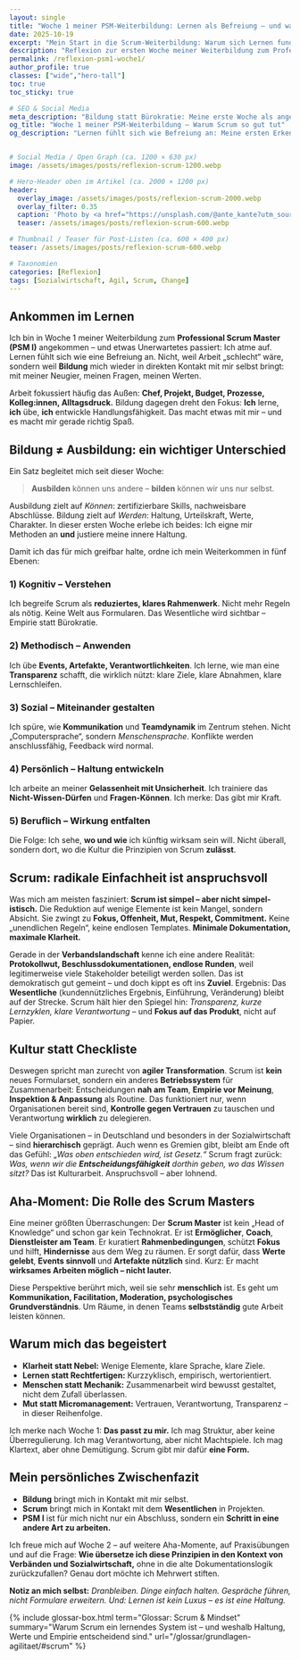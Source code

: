```yaml
---
layout: single
title: "Woche 1 meiner PSM-Weiterbildung: Lernen als Befreiung – und warum Scrum so gut tut"
date: 2025-10-19
excerpt: "Mein Start in die Scrum-Weiterbildung: Warum sich Lernen fundamental anders anfühlt als Arbeiten – und wieso mich die Einfachheit von Scrum geradezu beflügelt."
description: "Reflexion zur ersten Woche meiner Weiterbildung zum Professional Scrum Master (PSM I) bei MyCareerNow – über Bildung, innere Entwicklung und die Faszination von Scrum als menschliches Rahmenwerk."
permalink: /reflexion-psm1-woche1/
author_profile: true
classes: ["wide","hero-tall"]
toc: true
toc_sticky: true

# SEO & Social Media
meta_description: "Bildung statt Bürokratie: Meine erste Woche als angehender Scrum Master – Lernen, Haltung und Kulturwandel in der Sozialwirtschaft."
og_title: "Woche 1 meiner PSM-Weiterbildung – Warum Scrum so gut tut"
og_description: "Lernen fühlt sich wie Befreiung an: Meine ersten Erkenntnisse aus der Scrum-Master-Weiterbildung – über Haltung, Einfachheit und echten Kulturwandel."


# Social Media / Open Graph (ca. 1200 × 630 px)
image: /assets/images/posts/reflexion-scrum-1200.webp

# Hero-Header oben im Artikel (ca. 2000 × 1200 px)
header:
  overlay_image: /assets/images/posts/reflexion-scrum-2000.webp
  overlay_filter: 0.35
  caption: 'Photo by <a href="https://unsplash.com/@ante_kante?utm_source=unsplash&utm_medium=referral&utm_content=creditCopyText">Ante Hamersmit</a> on <a href="https://unsplash.com/photos/man-siting-on-wooden-dock-qg6MDcCWBfM?utm_source=unsplash&utm_medium=referral&utm_content=creditCopyText">Unsplash</a>'
  teaser: /assets/images/posts/reflexion-scrum-600.webp

# Thumbnail / Teaser für Post-Listen (ca. 600 × 400 px)
teaser: /assets/images/posts/reflexion-scrum-600.webp

# Taxonomien
categories: [Reflexion]
tags: [Sozialwirtschaft, Agil, Scrum, Change]
---
```


## Ankommen im Lernen

Ich bin in Woche 1 meiner Weiterbildung zum **Professional Scrum Master (PSM I)** angekommen – und etwas Unerwartetes passiert: Ich atme auf. Lernen fühlt sich wie eine Befreiung an. Nicht, weil Arbeit „schlecht“ wäre, sondern weil **Bildung** mich wieder in direkten Kontakt mit mir selbst bringt: mit meiner Neugier, meinen Fragen, meinen Werten.

Arbeit fokussiert häufig das Außen: **Chef, Projekt, Budget, Prozesse, Kolleg:innen, Alltagsdruck.**
Bildung dagegen dreht den Fokus: **Ich** lerne, **ich** übe, **ich** entwickle Handlungsfähigkeit. Das macht etwas mit mir – und es macht mir gerade richtig Spaß.


## Bildung ≠ Ausbildung: ein wichtiger Unterschied

Ein Satz begleitet mich seit dieser Woche:

> **Ausbilden** können uns andere – **bilden** können wir uns nur selbst.

Ausbildung zielt auf *Können*: zertifizierbare Skills, nachweisbare Abschlüsse.
Bildung zielt auf *Werden*: Haltung, Urteilskraft, Werte, Charakter.
In dieser ersten Woche erlebe ich beides: Ich eigne mir Methoden an **und** justiere meine innere Haltung.

Damit ich das für mich greifbar halte, ordne ich mein Weiterkommen in fünf Ebenen:

### 1) Kognitiv – Verstehen
Ich begreife Scrum als **reduziertes, klares Rahmenwerk**. Nicht mehr Regeln als nötig. Keine Welt aus Formularen. Das Wesentliche wird sichtbar – Empirie statt Bürokratie.

### 2) Methodisch – Anwenden
Ich übe **Events, Artefakte, Verantwortlichkeiten**. Ich lerne, wie man eine **Transparenz** schafft, die wirklich nützt: klare Ziele, klare Abnahmen, klare Lernschleifen.

### 3) Sozial – Miteinander gestalten
Ich spüre, wie **Kommunikation** und **Teamdynamik** im Zentrum stehen. Nicht „Computersprache“, sondern *Menschensprache*. Konflikte werden anschlussfähig, Feedback wird normal.

### 4) Persönlich – Haltung entwickeln
Ich arbeite an meiner **Gelassenheit mit Unsicherheit**. Ich trainiere das **Nicht-Wissen-Dürfen** und **Fragen-Können**. Ich merke: Das gibt mir Kraft.

### 5) Beruflich – Wirkung entfalten
Die Folge: Ich sehe, **wo und wie** ich künftig wirksam sein will. Nicht überall, sondern dort, wo die Kultur die Prinzipien von Scrum **zulässt**.


## Scrum: radikale Einfachheit ist anspruchsvoll

Was mich am meisten fasziniert: **Scrum ist simpel – aber nicht simpel-istisch.**
Die Reduktion auf wenige Elemente ist kein Mangel, sondern Absicht. Sie zwingt zu **Fokus, Offenheit, Mut, Respekt, Commitment.** Keine „unendlichen Regeln“, keine endlosen Templates. **Minimale Dokumentation, maximale Klarheit.**

Gerade in der **Verbandslandschaft** kenne ich eine andere Realität: **Protokollwut, Beschlussdokumentationen, endlose Runden**, weil legitimerweise viele Stakeholder beteiligt werden sollen. Das ist demokratisch gut gemeint – und doch kippt es oft ins **Zuviel**.
Ergebnis: Das **Wesentliche** (kundennützliches Ergebnis, Einführung, Veränderung) bleibt auf der Strecke.
Scrum hält hier den Spiegel hin: *Transparenz, kurze Lernzyklen, klare Verantwortung* – und **Fokus auf das Produkt**, nicht auf Papier.


## Kultur statt Checkliste

Deswegen spricht man zurecht von **agiler Transformation**.
Scrum ist **kein** neues Formularset, sondern ein anderes **Betriebssystem** für Zusammenarbeit:
Entscheidungen **nah am Team**, **Empirie vor Meinung**, **Inspektion & Anpassung** als Routine.
Das funktioniert nur, wenn Organisationen bereit sind, **Kontrolle gegen Vertrauen** zu tauschen und Verantwortung **wirklich** zu delegieren.

Viele Organisationen – in Deutschland und besonders in der Sozialwirtschaft – sind **hierarchisch** geprägt. Auch wenn es Gremien gibt, bleibt am Ende oft das Gefühl:
*„Was oben entschieden wird, ist Gesetz.“*
Scrum fragt zurück: *Was, wenn wir die **Entscheidungsfähigkeit** dorthin geben, wo das Wissen sitzt?*
Das ist Kulturarbeit. Anspruchsvoll – aber lohnend.


## Aha-Moment: Die Rolle des Scrum Masters

Eine meiner größten Überraschungen: Der **Scrum Master** ist kein „Head of Knowledge“ und schon gar kein Technokrat.
Er ist **Ermöglicher**, **Coach**, **Dienstleister am Team**.
Er kuratiert **Rahmenbedingungen**, schützt **Fokus** und hilft, **Hindernisse** aus dem Weg zu räumen.
Er sorgt dafür, dass **Werte gelebt**, **Events sinnvoll** und **Artefakte nützlich** sind.
Kurz: Er macht **wirksames Arbeiten möglich – nicht lauter.**

Diese Perspektive berührt mich, weil sie sehr **menschlich** ist. Es geht um **Kommunikation, Facilitation, Moderation, psychologisches Grundverständnis**.
Um Räume, in denen Teams **selbstständig** gute Arbeit leisten können.


## Warum mich das begeistert

- **Klarheit statt Nebel:** Wenige Elemente, klare Sprache, klare Ziele.
- **Lernen statt Rechtfertigen:** Kurzzyklisch, empirisch, wertorientiert.
- **Menschen statt Mechanik:** Zusammenarbeit wird bewusst gestaltet, nicht dem Zufall überlassen.
- **Mut statt Micromanagement:** Vertrauen, Verantwortung, Transparenz – in dieser Reihenfolge.

Ich merke nach Woche 1: **Das passt zu mir.**
Ich mag Struktur, aber keine Überregulierung.
Ich mag Verantwortung, aber nicht Machtspiele.
Ich mag Klartext, aber ohne Demütigung.
Scrum gibt mir dafür **eine Form.**


## Mein persönliches Zwischenfazit

- **Bildung** bringt mich in Kontakt mit mir selbst.
- **Scrum** bringt mich in Kontakt mit dem **Wesentlichen** in Projekten.
- **PSM I** ist für mich nicht nur ein Abschluss, sondern ein **Schritt in eine andere Art zu arbeiten.**

Ich freue mich auf Woche 2 – auf weitere Aha-Momente, auf Praxisübungen und auf die Frage:
**Wie übersetze ich diese Prinzipien in den Kontext von Verbänden und Sozialwirtschaft,**
ohne in die alte Dokumentationslogik zurückzufallen?
Genau dort möchte ich Mehrwert stiften.


**Notiz an mich selbst:**
*Dranbleiben. Dinge einfach halten. Gespräche führen, nicht Formulare erweitern. Und: Lernen ist kein Luxus – es ist eine Haltung.*

{% include glossar-box.html
   term="Glossar: Scrum & Mindset"
   summary="Warum Scrum ein lernendes System ist – und weshalb Haltung, Werte und Empirie entscheidend sind."
   url="/glossar/grundlagen-agilitaet/#scrum" %}
